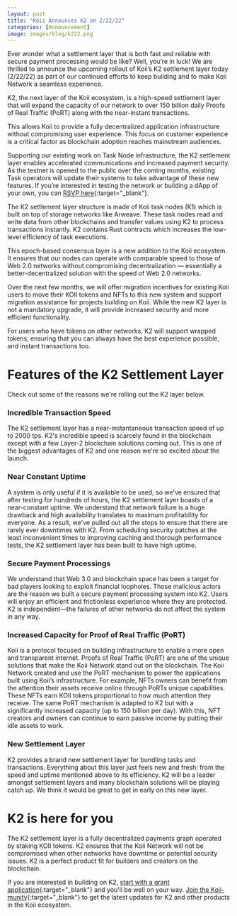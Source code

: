 ```yaml
---
layout: post
title: "Koii Announces K2 on 2/22/22"
categories: [Announcement]
image: images/blog/k222.png
---
```


Ever wonder what a settlement layer that is both fast and reliable with secure payment processing would be like? Well, you’re in luck! We are thrilled to announce the upcoming rollout of Koii’s K2 settlement layer today (2/22/22) as part of our continued efforts to keep building and to make Koii Network a seamless experience.

K2, the next layer of the Koii ecosystem, is a high-speed settlement layer that will expand the capacity of our network to over 150 billion daily Proofs of Real Traffic (PoRT) along with the near-instant transactions.

This allows Koii to provide a fully decentralized application infrastructure without compromising user experience. This focus on customer experience is a critical factor as blockchain adoption reaches mainstream audiences.

Supporting our existing work on Task Node infrastructure, the K2 settlement layer enables accelerated communications and increased payment security. As the testnet is opened to the public over the coming months, existing Task operators will update their systems to take advantage of these new features. If you’re interested in testing the network or building a dApp of your own, you can [RSVP here](https://koii.me/k2){:target="\_blank"}.

The K2 settlement layer structure is made of Koii task nodes (K1) which is built on top of storage networks like Arweave. These task nodes read and write data from other blockchains and transfer values using K2 to process transactions instantly. K2 contains Rust contracts which increases the low-level efficiency of task executions.

This epoch-based consensus layer is a new addition to the Koii ecosystem. It ensures that our nodes can operate with comparable speed to those of Web 2.0 networks without compromising decentralization — essentially a better-decentralized solution with the speed of Web 2.0 networks.

Over the next few months, we will offer migration incentives for existing Koii users to move their KOII tokens and NFTs to this new system and support migration assistance for projects building on Koii. While the new K2 layer is not a mandatory upgrade, it will provide increased security and more efficient functionality.

For users who have tokens on other networks, K2 will support wrapped tokens, ensuring that you can always have the best experience possible, and instant transactions too.

# Features of the K2 Settlement Layer

Check out some of the reasons we're rolling out the K2 layer below.

### Incredible Transaction Speed

The K2 settlement layer has a near-instantaneous transaction speed of up to 2000 tps. K2's incredible speed is scarcely found in the blockchain except with a few Layer-2 blockchain solutions coming out. This is one of the biggest advantages of K2 and one reason we're so excited about the launch.

### Near Constant Uptime

A system is only useful if it is available to be used, so we've ensured that after testing for hundreds of hours, the K2 settlement layer boasts of a near-constant uptime. We understand that network failure is a huge drawback and high availability translates to maximum profitability for everyone. As a result, we've pulled out all the stops to ensure that there are rarely ever downtimes with K2. From scheduling security patches at the least inconvenient times to improving caching and thorough performance tests, the K2 settlement layer has been built to have high uptime.

### Secure Payment Processings

We understand that Web 3.0 and blockchain space has been a target for bad players looking to exploit financial loopholes. Those malicious actors are the reason we built a secure payment processing system into K2. Users will enjoy an efficient and frictionless experience where they are protected. K2 is independent—the failures of other networks do not affect the system in any way.

### Increased Capacity for Proof of Real Traffic (PoRT)

Koii is a protocol focused on building infrastructure to enable a more open and transparent internet. Proofs of Real Traffic (PoRT) are one of the unique solutions that make the Koii Network stand out on the blockchain. The Koii Network created and use the PoRT mechanism to power the applications built using Koii’s infrastructure. For example, NFTs owners can benefit from the attention their assets receive online through PoRTs unique capabilities. These NFTs earn KOII tokens proportional to how much attention they receive. The same PoRT mechanism is adapted to K2 but with a significantly increased capacity (up to 150 billion per day). With this, NFT creators and owners can continue to earn passive income by putting their idle assets to work.

### New Settlement Layer

K2 provides a brand new settlement layer for bundling tasks and transactions. Everything about this layer just feels new and fresh: from the speed and uptime mentioned above to its efficiency. K2 will be a leader amongst settlement layers and many blockchain solutions will be playing catch up. We think it would be great to get in early on this new layer.

# K2 is here for you

The K2 settlement layer is a fully decentralized payments graph operated by staking KOII tokens. K2 ensures that the Koii Network will not be compromised when other networks have downtime or potential security issues. K2 is a perfect product fit for builders and creators on the blockchain.

If you are interested in building on K2, [start with a grant application](https://koii.network/form/partnership/){:target="\_blank"} and you'll be well on your way. [Join the Koii-munity](https://t.me/koiinetwork){:target="\_blank"} to get the latest updates for K2 and other products in the Koii ecosystem.
